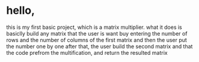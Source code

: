 # hello, 
this is my first basic project, which is a matrix multiplier. 
what it does is basiclly build any matrix that the user is want buy entering the number of rows 
and the number of columns of the first matrix and then the user put the number one by one 
after that, the user build the second matrix and that the code prefrom the multification, and return the resulted matrix 
